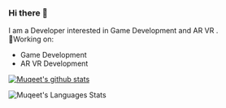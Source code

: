 ### Hi there 👋
I am a Developer interested in Game Development and AR VR .\
🔭Working on:
+ Game Development
+ AR VR Development 
<!--
**KillerCroc9/KillerCroc9** is a ✨ _special_ ✨ repository because its `README.md` (this file) appears on your GitHub profile.

Here are some ideas to get you started:

- 🔭 I’m currently working on ...
- 🌱 I’m currently learning ...
- 👯 I’m looking to collaborate on ...
- 🤔 I’m looking for help with ...
- 💬 Ask me about ...
- 📫 How to reach me: ...
- 😄 Pronouns: ...
- ⚡ Fun fact: ...
-->

[![Muqeet's github stats](https://github-readme-stats.vercel.app/api?username=KillerCroc9&theme=radical&show_icons=true)](https://github.com/KillerCroc9/github-readme-stats)

![Muqeet's Languages Stats](https://github-readme-stats.vercel.app/api/top-langs/?username=KillerCroc9&hide=c%23,ShaderLab,HLSL,HTML,CSS&theme=radical&layout=compact)
